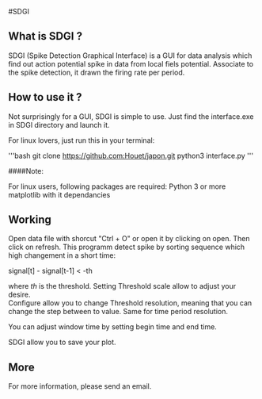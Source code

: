 #SDGI

## What is SDGI ?

SDGI (Spike Detection Graphical Interface) is a GUI for data analysis
which find out action potential spike in data from local fiels potential.
Associate to the spike detection, it drawn the firing rate per period.

## How to use it ? 

Not surprisingly for a GUI, SDGI is simple to use. 
Just find the interface.exe in SDGI directory and launch it.

For linux lovers, just run this in your terminal:

'''bash
git clone https://github.com:Houet/japon.git
python3 interface.py
'''

####Note:

For linux users, following packages are required: 
Python 3 or more
matplotlib with it dependancies


## Working

Open data file with shorcut "Ctrl + O" or open it by clicking on open.
Then click on refresh.
This programm detect spike by sorting sequence which high changement in a short time:

signal[t] - signal[t-1] < -th

where *th* is the threshold.
Setting Threshold scale allow to adjust your desire.  
Configure allow you to change Threshold resolution, meaning that you can change the step between to value. 
Same for time period resolution. 

You can adjust window time by setting begin time and end time.

SDGI allow you to save your plot.

## More 

For more information, please send an email. 

